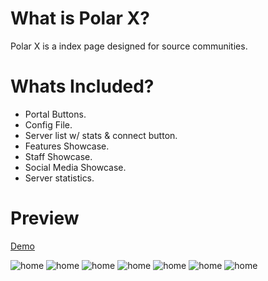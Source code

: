 # What is Polar X?
Polar X is a index page designed for source communities.

# Whats Included?
- Portal Buttons.
- Config File.
- Server list w/ stats & connect button.
- Features Showcase.
- Staff Showcase.
- Social Media Showcase.
- Server statistics.

# Preview
[Demo](http://districtnine.host/dev/demos/polar-x/)

![home](https://i.imgur.com/ufm3Md9.png)
![home](https://i.imgur.com/3uUdD4M.png)
![home](https://i.imgur.com/V194i4y.png)
![home](https://i.imgur.com/yYVTNx3.png)
![home](https://i.imgur.com/qON1Kuo.png)
![home](https://i.imgur.com/qwODm2a.png)
![home](https://i.imgur.com/hMJlFf5.png)
